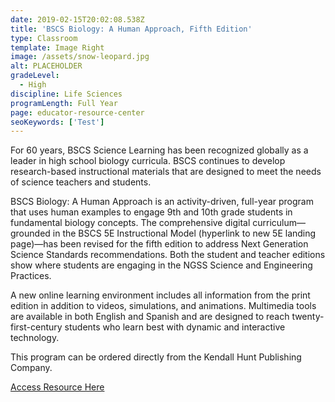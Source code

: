 ```yaml
---
date: 2019-02-15T20:02:08.538Z
title: 'BSCS Biology: A Human Approach, Fifth Edition'
type: Classroom
template: Image Right
image: /assets/snow-leopard.jpg
alt: PLACEHOLDER
gradeLevel:
  - High
discipline: Life Sciences
programLength: Full Year
page: educator-resource-center
seoKeywords: ['Test']
---
```

For 60 years, BSCS Science Learning has been recognized globally as a leader in high school biology curricula. BSCS continues to develop research-based instructional materials that are designed to meet the needs of science teachers and students. 



BSCS Biology: A Human Approach is an activity-driven, full-year program that uses human examples to engage 9th and 10th grade students in fundamental biology concepts. The comprehensive digital curriculum—grounded in the BSCS 5E Instructional Model (hyperlink to new 5E landing page)—has been revised for the fifth edition to address Next Generation Science Standards recommendations. Both the student and teacher editions show where students are engaging in the NGSS Science and Engineering Practices. 

A new online learning environment includes all information from the print edition in addition to videos, simulations, and animations. Multimedia tools are available in both English and Spanish and are designed to reach twenty-first-century students who learn best with dynamic and interactive technology. 

This program can be ordered directly from the Kendall Hunt Publishing Company.  

<a href="https://k12.kendallhunt.com/program/bscs-biology-human-approach-fifth-edition" target="_blank" class="btn btn-primary">Access Resource Here</a>
